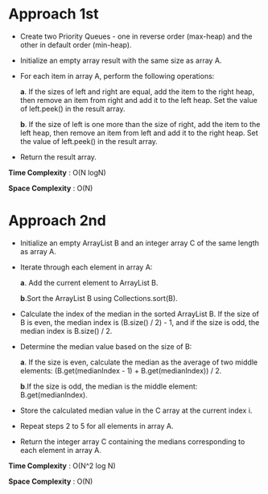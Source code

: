 # Approach 1st

- Create two Priority Queues - one in reverse order (max-heap) and the other in default order (min-heap).

- Initialize an empty array result with the same size as array A.

- For each item in array A, perform the following operations:

    **a**. If the sizes of left and right are equal, add the item to the right heap, then remove an item from right and add it to the left heap. Set the value of left.peek() in the result array.

    **b**. If the size of left is one more than the size of right, add the item to the left heap, then remove an item from left and add it to the right heap. Set the value of left.peek() in the result array.

- Return the result array.

**Time Complexity** : O(N logN)

**Space Complexity** : O(N)


# Approach 2nd

- Initialize an empty ArrayList B and an integer array C of the same length as array A.

- Iterate through each element in array A:

    **a**. Add the current element to ArrayList B.
    
    **b**.Sort the ArrayList B using Collections.sort(B).

- Calculate the index of the median in the sorted ArrayList B. If the size of B is even, the median index is (B.size() / 2) - 1, and if the size is odd, the median index is B.size() / 2.

- Determine the median value based on the size of B:

    **a**. If the size is even, calculate the median as the average of two middle elements: (B.get(medianIndex - 1) + B.get(medianIndex)) / 2.
    
    **b**.If the size is odd, the median is the middle element: B.get(medianIndex).

- Store the calculated median value in the C array at the current index i.

- Repeat steps 2 to 5 for all elements in array A.

- Return the integer array C containing the medians corresponding to each element in array A.

**Time Complexity** : O(N^2 log N)

**Space Complexity** : O(N)